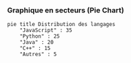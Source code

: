 ### Graphique en secteurs (Pie Chart)
```mermaid
pie title Distribution des langages
    "JavaScript" : 35
    "Python" : 25
    "Java" : 20
    "C++" : 15
    "Autres" : 5
```